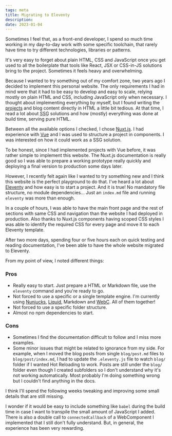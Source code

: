 ```yaml
---
tags: meta
title: Migrating to Eleventy
description:
date: 2023-01-04
---
```


Sometimes I feel that, as a front-end developer, I spend so much time working in my day-to-day work with some specific toolchain, that rarely have time to try different technologies, libraries or patterns.

It's very easy to forget about plain HTML, CSS and JavaScript once you get used to all the boilerplate that tools like React, JSX or CSS-in-JS solutions bring to the project. Sometimes it feels heavy and overwhelming.

Because I wanted to try something out of my comfort zone, two years ago I decided to implement this personal website. The only requirements I had in mind were that it had to be easy to develop and easy to scale, relying mostly on plain HTML and CSS, including JavaScript only when necessary. I thought about implementing everything by myself, but I found writing the [projects](/projects) and blog content directly in HTML a little bit tedious. At that time, I read a lot about <abbr title="Server Site Generator">SSG</abbr> solutions and how (mostly) everything was done at build time, serving pure HTML.

Between all the available options I checked, I chose [Nuxt.js](https://v2.nuxt.com/). I had experience with [Vue](https://vuejs.org/) and I was used to structure a project in components. I was interested on how it could work as a SSG solution.

To be honest, since I had implemented projects with Vue before, it was rather simple to implement this website. The Nuxt.js documentation is really good so I was able to prepare a working prototype really quickly and deploying a final version to production some days later.

However, I recently felt again like I wanted to try something new and I think this website is the perfect playground to do that. I've heard a lot about [Eleventy](https://www.11ty.dev/) and how easy is to start a project. And it is true! No mandatory file structure, no module dependencies... Just an `index.md` file and running `eleventy` was more than enough.

In a couple of hours, I was able to have the main front page and the rest of sections with same CSS and navigation than the website I had deployed in production. Also thanks to Nuxt.js components having scoped CSS styles I was able to identify the required CSS for every page and move it to each Eleventy template.

After two more days, spending four or five hours each on quick testing and reading documentation, I've been able to have the whole website migrated to Eleventy.

From my point of view, I noted different things:

### Pros

- Really easy to start. Just prepare a HTML or Markdown file, use the `eleventy` command and you're ready to go.
- Not forced to use a specific or a single template engine. I'm currently using [Nunjucks](https://mozilla.github.io/nunjucks/), [Liquid](https://liquidjs.com/), Markdown and [WebC](https://www.11ty.dev/docs/languages/webc/). All of them together!
- Not forced to use a specific folder structure.
- Almost no npm dependencies to start.

### Cons

- Sometimes I find the documentation difficult to follow and I miss more examples.
- Some minor issues that might be related to ignorance from my side. For example, when I moved the blog posts from single `blog/post.md` files to `blog/post/index.md`, I had to update the `.eleventy.js` file to watch `blog/` folder if I wanted Hot Reloading to work. Posts are still under the `blog/` folder even though I created subfolders so I don't understand why it's not working automatically. Most probably I'm doing something wrong but I couldn't find anything in the docs.

I think I'll spend the following weeks tweaking and improving some small details that are still missing.

I wonder if it would be easy to include something like `babel` during the build time in case I want to transpile the small amount of JavaScript I added. There is also a double call to `connectedCallback` of a WebComponent I implemented that I still don't fully understand. But, in general, the experience has been very rewarding.
